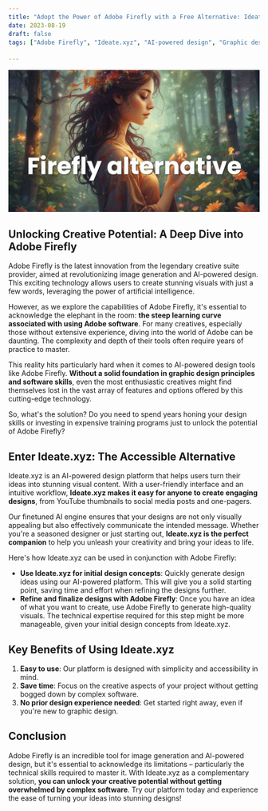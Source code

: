 ```yaml
---
title: "Adopt the Power of Adobe Firefly with a Free Alternative: Ideate.xyz"
date: 2023-08-19
draft: false
tags: ["Adobe Firefly", "Ideate.xyz", "AI-powered design", "Graphic design tools", "Design accessibility"]

---
```


![Cover image featuring adobe firefly.](cover.jpg)


## Unlocking Creative Potential: A Deep Dive into Adobe Firefly

Adobe Firefly is the latest innovation from the legendary creative suite provider, aimed at revolutionizing image generation and AI-powered design. This exciting technology allows users to create stunning visuals with just a few words, leveraging the power of artificial intelligence.

However, as we explore the capabilities of Adobe Firefly, it's essential to acknowledge the elephant in the room: **the steep learning curve associated with using Adobe software**. For many creatives, especially those without extensive experience, diving into the world of Adobe can be daunting. The complexity and depth of their tools often require years of practice to master.

This reality hits particularly hard when it comes to AI-powered design tools like Adobe Firefly. **Without a solid foundation in graphic design principles and software skills**, even the most enthusiastic creatives might find themselves lost in the vast array of features and options offered by this cutting-edge technology.

So, what's the solution? Do you need to spend years honing your design skills or investing in expensive training programs just to unlock the potential of Adobe Firefly?

## Enter Ideate.xyz: The Accessible Alternative

Ideate.xyz is an AI-powered design platform that helps users turn their ideas into stunning visual content. With a user-friendly interface and an intuitive workflow, **Ideate.xyz makes it easy for anyone to create engaging designs**, from YouTube thumbnails to social media posts and one-pagers.

Our finetuned AI engine ensures that your designs are not only visually appealing but also effectively communicate the intended message. Whether you're a seasoned designer or just starting out, **Ideate.xyz is the perfect companion** to help you unleash your creativity and bring your ideas to life.

Here's how Ideate.xyz can be used in conjunction with Adobe Firefly:

* **Use Ideate.xyz for initial design concepts**: Quickly generate design ideas using our AI-powered platform. This will give you a solid starting point, saving time and effort when refining the designs further.
* **Refine and finalize designs with Adobe Firefly**: Once you have an idea of what you want to create, use Adobe Firefly to generate high-quality visuals. The technical expertise required for this step might be more manageable, given your initial design concepts from Ideate.xyz.

## Key Benefits of Using Ideate.xyz

1. **Easy to use**: Our platform is designed with simplicity and accessibility in mind.
2. **Save time**: Focus on the creative aspects of your project without getting bogged down by complex software.
3. **No prior design experience needed**: Get started right away, even if you're new to graphic design.

## Conclusion

Adobe Firefly is an incredible tool for image generation and AI-powered design, but it's essential to acknowledge its limitations – particularly the technical skills required to master it. With Ideate.xyz as a complementary solution, **you can unlock your creative potential without getting overwhelmed by complex software**. Try our platform today and experience the ease of turning your ideas into stunning designs!